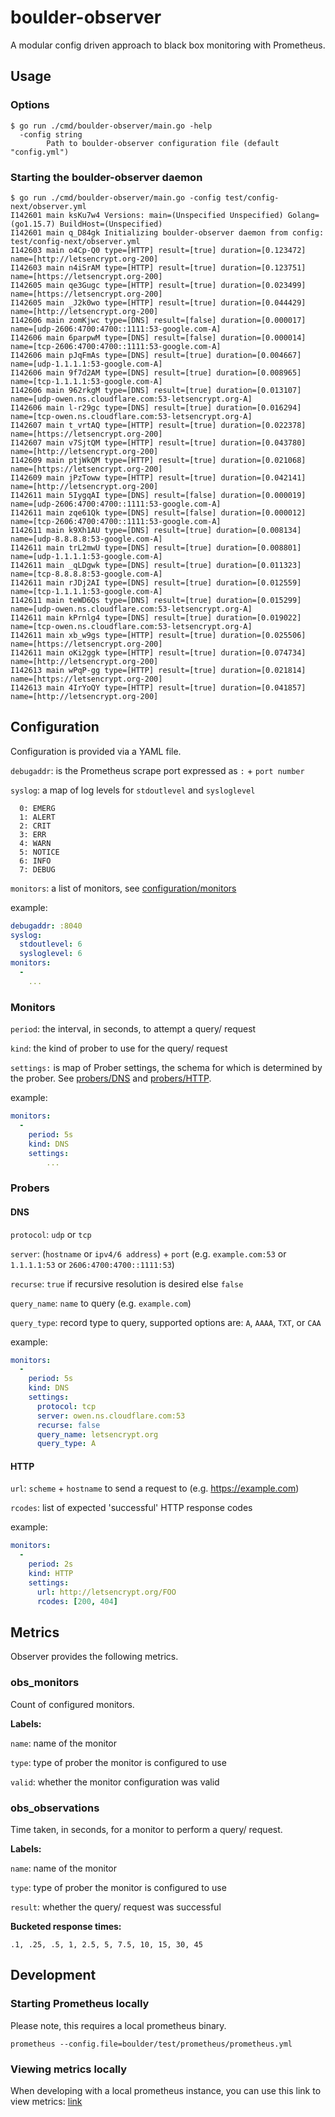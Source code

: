 # boulder-observer
A modular config driven approach to black box monitoring with
Prometheus.

## Usage

### Options
```shell
$ go run ./cmd/boulder-observer/main.go -help
  -config string
        Path to boulder-observer configuration file (default "config.yml")
```

### Starting the boulder-observer daemon
```shell
$ go run ./cmd/boulder-observer/main.go -config test/config-next/observer.yml
I142601 main ksKu7w4 Versions: main=(Unspecified Unspecified) Golang=(go1.15.7) BuildHost=(Unspecified)
I142601 main q_D84gk Initializing boulder-observer daemon from config: test/config-next/observer.yml
I142603 main o4Cp-Q0 type=[HTTP] result=[true] duration=[0.123472] name=[http://letsencrypt.org-200]
I142603 main n4iSrAM type=[HTTP] result=[true] duration=[0.123751] name=[https://letsencrypt.org-200]
I142605 main qe3Gugc type=[HTTP] result=[true] duration=[0.023499] name=[https://letsencrypt.org-200]
I142605 main _J2k0wo type=[HTTP] result=[true] duration=[0.044429] name=[http://letsencrypt.org-200]
I142606 main zomKjwc type=[DNS] result=[false] duration=[0.000017] name=[udp-2606:4700:4700::1111:53-google.com-A]
I142606 main 6parpwM type=[DNS] result=[false] duration=[0.000014] name=[tcp-2606:4700:4700::1111:53-google.com-A]
I142606 main pJqFmAs type=[DNS] result=[true] duration=[0.004667] name=[udp-1.1.1.1:53-google.com-A]
I142606 main 9f7d2AM type=[DNS] result=[true] duration=[0.008965] name=[tcp-1.1.1.1:53-google.com-A]
I142606 main 962rkgM type=[DNS] result=[true] duration=[0.013107] name=[udp-owen.ns.cloudflare.com:53-letsencrypt.org-A]
I142606 main l-r29gc type=[DNS] result=[true] duration=[0.016294] name=[tcp-owen.ns.cloudflare.com:53-letsencrypt.org-A]
I142607 main t_vrtAQ type=[HTTP] result=[true] duration=[0.022378] name=[https://letsencrypt.org-200]
I142607 main v7SjtQM type=[HTTP] result=[true] duration=[0.043780] name=[http://letsencrypt.org-200]
I142609 main ptjWkQM type=[HTTP] result=[true] duration=[0.021068] name=[https://letsencrypt.org-200]
I142609 main jPzToww type=[HTTP] result=[true] duration=[0.042141] name=[http://letsencrypt.org-200]
I142611 main 5IygqAI type=[DNS] result=[false] duration=[0.000019] name=[udp-2606:4700:4700::1111:53-google.com-A]
I142611 main zqe61Qk type=[DNS] result=[false] duration=[0.000012] name=[tcp-2606:4700:4700::1111:53-google.com-A]
I142611 main k9Xh1AU type=[DNS] result=[true] duration=[0.008134] name=[udp-8.8.8.8:53-google.com-A]
I142611 main trL2mwU type=[DNS] result=[true] duration=[0.008801] name=[udp-1.1.1.1:53-google.com-A]
I142611 main _qLDgwk type=[DNS] result=[true] duration=[0.011323] name=[tcp-8.8.8.8:53-google.com-A]
I142611 main rJDj2AI type=[DNS] result=[true] duration=[0.012559] name=[tcp-1.1.1.1:53-google.com-A]
I142611 main teWD6Qs type=[DNS] result=[true] duration=[0.015299] name=[udp-owen.ns.cloudflare.com:53-letsencrypt.org-A]
I142611 main kPrnlg4 type=[DNS] result=[true] duration=[0.019022] name=[tcp-owen.ns.cloudflare.com:53-letsencrypt.org-A]
I142611 main xb_w9gs type=[HTTP] result=[true] duration=[0.025506] name=[https://letsencrypt.org-200]
I142611 main oKi2ggk type=[HTTP] result=[true] duration=[0.074734] name=[http://letsencrypt.org-200]
I142613 main wPqP-gg type=[HTTP] result=[true] duration=[0.021814] name=[https://letsencrypt.org-200]
I142613 main 4IrYoQY type=[HTTP] result=[true] duration=[0.041857] name=[http://letsencrypt.org-200]
```

## Configuration
Configuration is provided via a YAML file.

`debugaddr`: is the Prometheus scrape port expressed as `:` + `port
number`

`syslog`: a map of log levels for `stdoutlevel` and `sysloglevel`
```text
  0: EMERG
  1: ALERT
  2: CRIT
  3: ERR
  4: WARN
  5: NOTICE
  6: INFO
  7: DEBUG
```

`monitors`: a list of monitors, see [configuration/monitors](#monitors)

example:
```yaml
debugaddr: :8040
syslog:
  stdoutlevel: 6
  sysloglevel: 6
monitors:
  -
    ...
```

### Monitors
`period`: the interval, in seconds, to attempt a query/ request

`kind`: the kind of prober to use for the query/ request

`settings:` is map of Prober settings, the schema for which is
determined by the prober. See [probers/DNS](#DNS) and
[probers/HTTP](#HTTP).

example:
```yaml
monitors:
  - 
    period: 5s
    kind: DNS
    settings:
        ...
```
### Probers

#### DNS
`protocol`: `udp` or `tcp`

`server`: (`hostname` or `ipv4/6 address`) + `port` (e.g.
`example.com:53` or `1.1.1.1:53` or `2606:4700:4700::1111:53`)

`recurse`: `true` if recursive resolution is desired else `false`

`query_name`: `name` to query (e.g. `example.com`)

`query_type`: record type to query, supported options are: `A`, `AAAA`,
`TXT`, or `CAA`

example:
```yaml
monitors:
  - 
    period: 5s
    kind: DNS
    settings:
      protocol: tcp
      server: owen.ns.cloudflare.com:53
      recurse: false
      query_name: letsencrypt.org
      query_type: A
```

#### HTTP
`url`: `scheme` + `hostname` to send a request to (e.g.
https://example.com)

`rcodes`: list of expected 'successful' HTTP response codes

example:
```yaml
monitors:
  - 
    period: 2s
    kind: HTTP
    settings: 
      url: http://letsencrypt.org/FOO
      rcodes: [200, 404]
```

## Metrics
Observer provides the following metrics.

### obs_monitors
Count of configured monitors.

**Labels:**

`name`: name of the monitor

`type`: type of prober the monitor is configured to use

`valid`: whether the monitor configuration was valid

### obs_observations
Time taken, in seconds, for a monitor to perform a query/ request.

**Labels:**

`name`: name of the monitor

`type`: type of prober the monitor is configured to use

`result`: whether the query/ request was successful

**Bucketed response times:**

`.1, .25, .5, 1, 2.5, 5, 7.5, 10, 15, 30, 45`

## Development

### Starting Prometheus locally
Please note, this requires a local prometheus binary.
```shell
prometheus --config.file=boulder/test/prometheus/prometheus.yml
```

### Viewing metrics locally
When developing with a local prometheus instance, you can use this link
to view metrics:
[link](http://0.0.0.0:9090/graph?g0.expr=sum%20by(name)%20(%0Arate(obs_observations_bucket%7Bresult%3D%22true%22%7D%5B1m%5D)%0A)&g0.tab=0&g0.stacked=0&g0.range_input=1h&g1.expr=sum%20by(name)%20(%0Arate(obs_observations_bucket%7Bresult%3D%22false%22%7D%5B1m%5D)%0A)&g1.tab=0&g1.stacked=0&g1.range_input=1h&g2.expr=count%20by(valid)%20(%0Aobs_monitors%7Bvalid%3D%22true%22%7D%0A)&g2.tab=0&g2.stacked=0&g2.range_input=1h)